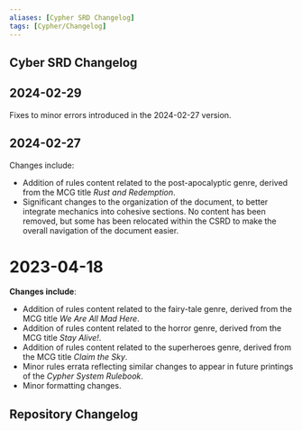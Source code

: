 ```yaml
---
aliases: [Cypher SRD Changelog]
tags: [Cypher/Changelog]
---
```


## Cyber SRD Changelog

## 2024-02-29

Fixes to minor errors introduced in the 2024-02-27 version.

## 2024-02-27

Changes include:

- Addition of rules content related to the post-apocalyptic genre, derived from the MCG title _Rust and Redemption_.
- Significant changes to the organization of the document, to better integrate mechanics into cohesive sections. No content has been removed, but some has been relocated within the CSRD to make the overall navigation of the document easier.

# 2023-04-18

**Changes include**:

- Addition of rules content related to the fairy-tale genre, derived from the MCG title _We Are All Mad Here_.
- Addition of rules content related to the horror genre, derived from the MCG title _Stay Alive!_.
- Addition of rules content related to the superheroes genre, derived from the MCG title _Claim the Sky_.
- Minor rules errata reflecting similar changes to appear in future printings of the _Cypher System Rulebook_.
- Minor formatting changes.

## Repository Changelog
